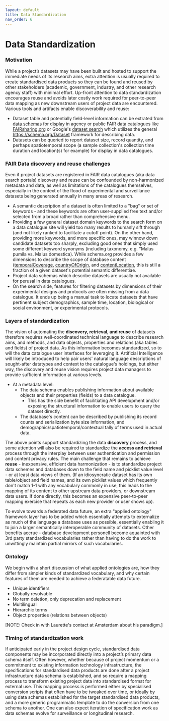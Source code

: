 ```yaml
---
layout: default
title: Data Standardization
nav_order: 6
---
```


# Data Standardization
### Motivation

While a project’s datasets may have been built and hosted to support the immediate needs of its research aims, extra attention is usually required to create standardised data products so they can be found and reused by other stakeholders (academic, government, industry, and other research agency staff) with minimal effort. Up-front attention to data standardization encourages reuse and avoids later costly work required for peer-to-peer data mapping as new downstream users of project data are encountered.  Various tools and artifacts enable discoverability and reuse:

* Dataset table and potentially field-level information can be extrated from [data schemas](https://github.com/ClimateSmartAgCollab/Documentation-en/blob/main/docs/Data_Documentation/schemas.md) for display in agency or public FAIR data catalogues like [FAIRsharing.org](https://fairsharing.org/) or Google's [dataset search](https://datasetsearch.research.google.com/) which utilizes the general https://schema.org/Dataset framework for describing data. 
* Datasets can be queried to report dataset size, record quantity, and perhaps spatiotemporal scope (a sample collection's collection time duration and location(s) for example) for display in data catalogues.

### FAIR Data discovery and reuse challenges

Even if project datasets are registered in FAIR data catalogues (aka data search portals) discovery and reuse can be confounded by non-harmonized metadata and data, as well as limitations of the catalogues themselves, especially in the context of the flood of experimental and surveillance datasets being generated annually in many areas of research.

* A semantic description of a dataset is often limited to a "bag" or set of keywords - and these keywords are often user-supplied free text and/or selected from a broad rather than comprehensive menu.
* Providing a few general dataset domain keywords to the search form on a data catalogue site will yield too many results to humanly sift through (and not likely ranked to facilitate a cutoff point).  On the other hand, providing more keywords, and more specific ones, may winnow down candidate datasets too sharply, excluding good ones that simply used some different keyword synonyms (including taxonomy, e.g. "Malus pumila vs. Malus domestica).  While schema.org provides a few dimensions to describe the scope of database content ([temporalCoverage](https://schema.org/temporalCoverage), [countryOfOrigin](https://schema.org/countryOfOrigin), and 
[contentLocation](https://schema.org/contentLocation), this is still a fraction of a given dataset's potential semantic differentiae.
* Project data schemas which describe datasets are usually not available for perusal in data catalogues.   
* On the search side, features for filtering datasets by dimensions of their experimental designs and protocols are often missing from a data catalogue.  It ends up being a manual task to locate datasets that have pertinent subject demographics, sample time, location, biological or social environment, or experimental protocols.

### Layers of standardization

The vision of automating the **discovery, retrieval, and reuse** of datasets therefore requires well-coordinated technical language to describe research aims, and methods, and data objects, properties and relations (aka tables and fields) of project data.  As this information becomes standardized, so to will the data catalogue user interfaces for leveraging it.  Artificial Intelligence will likely be introduced to help pair users' natural language descriptions of sought-after datatypes and context to the catalogue's holdings, but either way, the discovery and reuse vision requires project data managers to provide sufficient information at various levels.

* At a metadata level:
  * The data schema enables publishing information about available objects and their properties (fields) to a data catalogue.
    * This has the side benefit of facilitiating API development and/or exposing the structural information to enable users to query the dataset directly.
  * The database's content can be described by publishing its record counts and serialization byte size information, and demographic/spatiotemporal/contextual tally of terms used in actual data.

The above points support standardizing the data **discovery** process, and some attention will also be required to standardize the **access and retrieval** process through the interplay between user authentication and permission and content privacy rules.  The main challenge that remains to achieve **reuse** - inexpensive, efficient data harmonization - is to standardize project data schemes and databases down to the field name and picklist value level - or at least data views of them.  (If an idiosyncratic dataset has its own table/object and field names, and its own picklist values which frequently don't match 1-1 with any vocabulary commonly in use, this leads to the mapping of its content to other upstream data providers, or downstream data users.  If done directly, this becomes an expensive peer-to-peer mapping exercise that repeats as each new provider or user shows up).

To evolve towards a federated data future, an extra "applied ontology" framework layer has to be added which essentially attempts to externalize as much of the language a database uses as possible, essentially enabling it to join a larger semantically interoperable community of datasets.  Other benefits accrue - database development personell become aquainted with 3rd party standardized vocabularies rather than having to do the work to unwittingly maintain partial mirrors of such vocabularies.

### Ontology

We begin with a short discussion of what applied ontologies are, how they differ from simpler kinds of standardized vocabulary, and why certain features of them are needed to achieve a federatable data future.

* Unique identifiers
* Globally resolvable
* No term deletion, only deprecation and replacement
* Multilingual
* Hierarchic terms
* Object properties (relations between objects)
 
[NOTE: Check in with Laurette's contact at Amsterdam about his paradigm.]

### Timing of standardization work

If anticipated early in the project design cycle, standardised data components may be incorporated directly into a project’s primary data schema itself. Often however, whether because of project momentum or a commitment to existing information technology infrastructure, the specifications for standardised data products are done after a project infrastructure data schema is established, and so require a mapping process to transform existing project data into standardised format for external use. This mapping process is performed either by specialised conversion scripts that often have to be tweaked over time, or ideally by using data schemas established for the target standardised data products, and a more generic programmatic template to do the conversion from one schema to another. One can also expect iteration of specification work as data schemas evolve for surveillance or longitudinal research.
